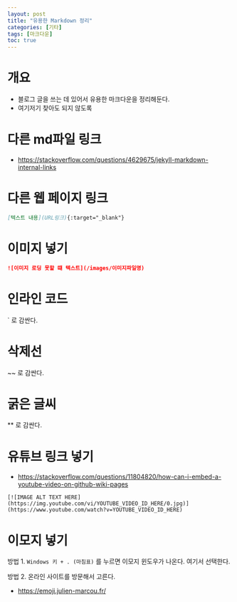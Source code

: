 ```yaml
---
layout: post
title: "유용한 Markdown 정리"
categories: [기타]
tags: [마크다운]
toc: true
---
```


# 개요
- 블로그 글을 쓰는 데 있어서 유용한 마크다운을 정리해둔다.
- 여기저기 찾아도 되지 않도록 

# 다른 md파일 링크 
- https://stackoverflow.com/questions/4629675/jekyll-markdown-internal-links


# 다른 웹 페이지 링크 
```md
[텍스트 내용](URL링크){:target="_blank"}
```

# 이미지 넣기 
```md
![이미지 로딩 못할 떄 텍스트](/images/이미지파일명)
```

# 인라인 코드 
` 로 감싼다. 

# 삭제선 
~~ 로 감싼다. 

# 굵은 글씨 
** 로 감싼다. 

# 유튜브 링크 넣기 
- https://stackoverflow.com/questions/11804820/how-can-i-embed-a-youtube-video-on-github-wiki-pages
```
[![IMAGE ALT TEXT HERE](https://img.youtube.com/vi/YOUTUBE_VIDEO_ID_HERE/0.jpg)](https://www.youtube.com/watch?v=YOUTUBE_VIDEO_ID_HERE)
```

# 이모지 넣기 
방법 1. `Windows 키 + . (마침표)` 를 누르면 이모지 윈도우가 나온다. 여기서 선택한다. 

방법 2. 온라인 사이트를 방문해서 고른다. 
- https://emoji.julien-marcou.fr/
